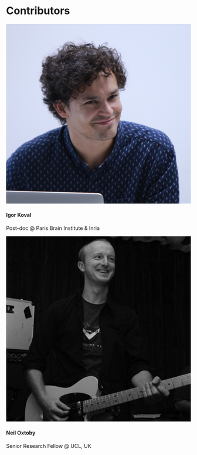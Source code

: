 # Contributors

<!-- Grid row -->
<div class="row text-center">

  <!-- Grid column -->
  <div class="col-md-3 mb-md-0 mb-5">
    <div class="avatar mx-auto">
      <img src="../../_static/img/contributors/igor_koval.jpg" class="rounded z-depth-1-half" alt="Sample avatar">
    </div>
    <h4 class="font-weight-bold dark-grey-text">Igor Koval</h4>
    <p>Post-doc @ Paris Brain Institute & Inria</p>
    <a type="button" href="https://www.igorkoval.com" class="btn-floating btn-sm mx-1 mb-0">
      <i class="fas fa-globe fa-lg"></i>
    </a>
    <a type="button" href="https://github.com/Symcies" class="btn-floating btn-sm mx-1 mb-0">
      <i class="fab fa-github"></i>
    </a>
    <!--Dribbble -->
    <a type="button" href="https://gitlab.com/Symcies" class="btn-floating btn-sm mx-1 mb-0">
      <i class="fab fa-gitlab"></i>
    </a>
    <!-- Twitter -->
    <a type="button" href="https://www.linkedin.com/in/igor-koval-98767360/" class="btn-floating btn-sm mx-1 mb-0">
      <i class="fab fa-linkedin"></i>
    </a>
    <!-- -->
  </div>
  <!-- Grid column -->
  <div class="col-md-3 mb-md-0 mb-5">
    <div class="avatar mx-auto">
      <img src="../../_static/img/contributors/neil_oxtoby.jpg" class="rounded z-depth-1-half" alt="Neil onstage">
    </div>
    <h4 class="font-weight-bold dark-grey-text">Neil Oxtoby</h4>
    <p>Senior Research Fellow @ UCL, UK</p>
    <a type="button" href="https://www.neiloxtoby.com" class="btn-floating btn-sm mx-1 mb-0">
      <i class="fas fa-globe fa-lg"></i>
    </a>
    <a type="button" href="https://github.com/noxtoby" class="btn-floating btn-sm mx-1 mb-0">
      <i class="fab fa-github"></i>
    </a>
    <a type="button" href="https://twitter.com/NeilOxtoby" class="btn-floating btn-sm mx-1 mb-0">
      <i class="fab fa-twitter"></i>
    </a>
  </div>
  <!-- -->
</div>
<!-- Grid row -->

